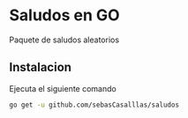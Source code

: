 # Saludos en GO

Paquete de saludos aleatorios 

## Instalacion

Ejecuta el siguiente comando

```bash
go get -u github.com/sebasCasalllas/saludos
```